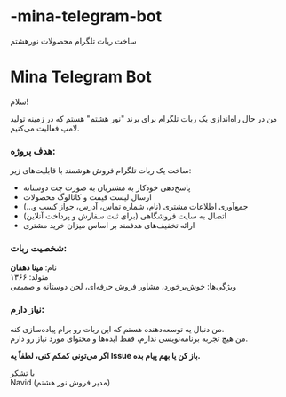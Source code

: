 # -mina-telegram-bot
ساخت ربات تلگرام محصولات نورهشتم
# Mina Telegram Bot

سلام!

من در حال راه‌اندازی یک ربات تلگرام برای برند "نور هشتم" هستم که در زمینه تولید لامپ فعالیت می‌کنیم.

### هدف پروژه:
ساخت یک ربات تلگرام فروش هوشمند با قابلیت‌های زیر:

- پاسخ‌دهی خودکار به مشتریان به صورت چت دوستانه
- ارسال لیست قیمت و کاتالوگ محصولات
- جمع‌آوری اطلاعات مشتری (نام، شماره تماس، آدرس، جواز کسب و...)
- اتصال به سایت فروشگاهی (برای ثبت سفارش و پرداخت آنلاین)
- ارائه تخفیف‌های هدفمند بر اساس میزان خرید مشتری

### شخصیت ربات:
نام: **مینا دهقان**  
متولد: ۱۳۶۶  
ویژگی‌ها: خوش‌برخورد، مشاور فروش حرفه‌ای، لحن دوستانه و صمیمی

### نیاز دارم:
من دنبال یه توسعه‌دهنده هستم که این ربات رو برام پیاده‌سازی کنه.  
من هیچ تجربه برنامه‌نویسی ندارم، فقط ایده‌ها و محتوای مورد نیاز رو دارم.

**اگر می‌تونی کمکم کنی، لطفاً یه Issue باز کن یا بهم پیام بده.**

با تشکر  
Navid (مدیر فروش نور هشتم)
